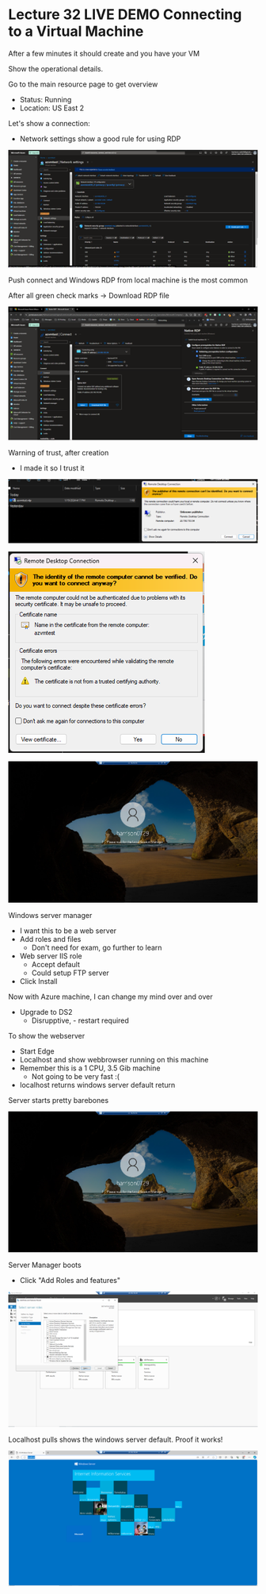 # Lecture 32 LIVE DEMO Connecting to a Virtual Machine

After a few minutes it should create and you have your VM

Show the operational details.

Go to the main resource page to get overview
* Status: Running
* Location: US East 2

Let's show a connection:
* Network settings show a good rule for using RDP

![Alt text](image-7.png)

Push connect and Windows RDP from local machine is the most common

After all green check marks -> Download RDP file

![Alt text](image-6.png)

Warning of trust, after creation
* I made it so I trust it

![Alt text](image-5.png)

![Alt text](image-4.png)

![Alt text](image-3.png)

Windows server manager
* I want this to be a web server
* Add roles and files
  * Don't need for exam, go further to learn
* Web server IIS role
  * Accept default
  * Could setup FTP server
* Click Install

Now with Azure machine, I can change my mind over and over
* Upgrade to DS2
  * Disrupptive, - restart required

To show the webserver
* Start Edge
* Localhost and show webbrowser running on this machine
* Remember this is a 1 CPU, 3.5 Gib machine
  * Not going to be very fast :(
* localhost returns windows server default return

Server starts pretty barebones

![Alt text](image-48.png)

Server Manager boots
* Click "Add Roles and features"

![Alt text](image-15.png)

Localhost pulls shows the windows server default. Proof it works!

![Alt text](image-16.png)
